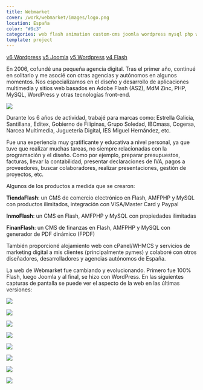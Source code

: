 ```yaml
---
title: Webmarket
cover: /work/webmarket/images/logo.png
location: España
color: "#9c3"
categories: web flash animation custom-cms joomla wordpress mysql php webmarket
template: project
---
```


<p class="align-center"><a class="btn external" role="button" href="http://webmarket-v6.herokuapp.com" target="_blank">v6 Wordpress</a> <a class="btn external" role="button" href="http://webmarket-joomla.herokuapp.com" target="_blank">v5 Joomla</a> <a class="btn external" role="button" href="http://webmarket-wp.herokuapp.com" target="_blank">v5 Wordpress</a> <a class="btn external" role="button" href="http://work.joanmira.com/webs/webmarket/v3/" target="_blank">v4 Flash</a></p>

En 2006, cofundé una pequeña agencia digital. Tras el primer año, continué en solitario y me asocié con otras agencias y autónomos en algunos momentos. Nos especializamos en el diseño y desarrollo de aplicaciones multimedia y sitios web basados en Adobe Flash (AS2), MdM Zinc, PHP, MySQL, WordPress y otras tecnologías front-end.

![](/work/webmarket/images/1.png)

Durante los 6 años de actividad, trabajé para marcas como: Estrella Galicia, Santillana, Editex, Gobierno de Filipinas, Grupo Soledad, IBCmass, Cogersa, Narcea Multimedia, Juguetería Digital, IES Miguel Hernández, etc.

Fue una experiencia muy gratificante y educativa a nivel personal, ya que tuve que realizar muchas tareas, no siempre relacionadas con la programación y el diseño. Como por ejemplo, preparar presupuestos, facturas, llevar la contabilidad, presentar declaraciones de IVA, pagos a proveedores, buscar colaboradores, realizar presentaciones, gestión de proyectos, etc.

Algunos de los productos a medida que se crearon:

**TiendaFlash**: un CMS de comercio electrónico en Flash, AMFPHP y MySQL con productos ilimitados, integración con VISA/Master Card y Paypal

**InmoFlash**: un CMS en Flash, AMFPHP y MySQL con propiedades ilimitadas

**FinanFlash**: un CMS de finanzas en Flash, AMFPHP y MySQL con generador de PDF dinámico (FPDF)

También proporcioné alojamiento web con cPanel/WHMCS y servicios de marketing digital a mis clientes (principalmente pymes) y colaboré con otros diseñadores, desarrolladores y agencias autónomos de España.

La web de Webmarket fue cambiando y evolucionando. Primero fue 100% Flash, luego Joomla y al final, se hizo con WordPress. En las siguientes capturas de pantalla se puede ver el aspecto de la web en las últimas versiones:

![](/work/webmarket/images/7.jpg)

![](/work/webmarket/images/8.jpg)

![](/work/webmarket/images/9.jpg)

![](/work/webmarket/images/2.jpg)

![](/work/webmarket/images/3.jpg)

![](/work/webmarket/images/4.jpg)

![](/work/webmarket/images/5.jpg)

![](/work/webmarket/images/6.jpg)
